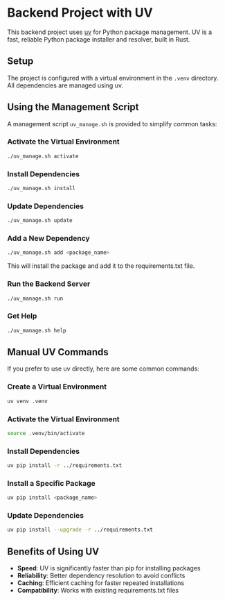 # Backend Project with UV

This backend project uses [uv](https://github.com/astral-sh/uv) for Python package management. UV is a fast, reliable Python package installer and resolver, built in Rust.

## Setup

The project is configured with a virtual environment in the `.venv` directory. All dependencies are managed using uv.

## Using the Management Script

A management script `uv_manage.sh` is provided to simplify common tasks:

### Activate the Virtual Environment

```bash
./uv_manage.sh activate
```

### Install Dependencies

```bash
./uv_manage.sh install
```

### Update Dependencies

```bash
./uv_manage.sh update
```

### Add a New Dependency

```bash
./uv_manage.sh add <package_name>
```

This will install the package and add it to the requirements.txt file.

### Run the Backend Server

```bash
./uv_manage.sh run
```

### Get Help

```bash
./uv_manage.sh help
```

## Manual UV Commands

If you prefer to use uv directly, here are some common commands:

### Create a Virtual Environment

```bash
uv venv .venv
```

### Activate the Virtual Environment

```bash
source .venv/bin/activate
```

### Install Dependencies

```bash
uv pip install -r ../requirements.txt
```

### Install a Specific Package

```bash
uv pip install <package_name>
```

### Update Dependencies

```bash
uv pip install --upgrade -r ../requirements.txt
```

## Benefits of Using UV

- **Speed**: UV is significantly faster than pip for installing packages
- **Reliability**: Better dependency resolution to avoid conflicts
- **Caching**: Efficient caching for faster repeated installations
- **Compatibility**: Works with existing requirements.txt files
